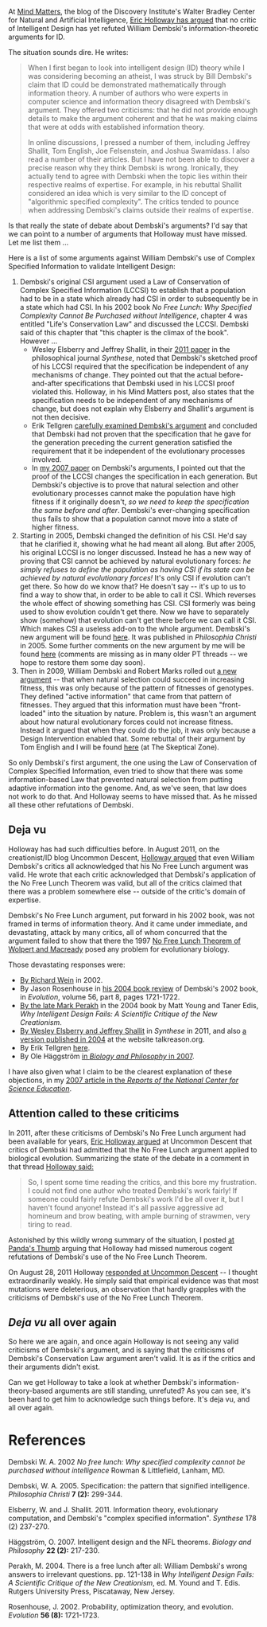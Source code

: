 
At <a href="https://mindmatters.today/">Mind
Matters</a>, the blog of the Discovery Institute's Walter Bradley Center for Natural and Artificial Intelligence, <a href="https://mindmatters.today/2018/10/does-information-theory-support-design-in-nature/">Eric Holloway has argued</a> that no critic of Intelligent Design has
yet refuted William Dembski's information-theoretic arguments for ID.

The situation sounds dire. He writes:

<blockquote>
When I first began to look into intelligent design (ID) theory while I was considering becoming an
atheist, I was struck by Bill Dembski's claim that ID could be demonstrated mathematically
through information theory. A number of authors who were experts in computer science and
information theory disagreed with Dembski's argument. They offered two criticisms: that he did
not provide enough details to make the argument coherent and that he was making claims that were at
odds with established information theory.

In online discussions, I pressed a number of them, including Jeffrey Shallit, Tom English, Joe
Felsenstein, and Joshua Swamidass. I also read a number of their articles. But I have not been able
to discover a precise reason why they think Dembski is wrong. Ironically, they actually tend to
agree with Dembski when the topic lies within their respective realms of expertise. For example, in
his rebuttal Shallit considered an idea which is very similar to the ID concept of "algorithmic
specified complexity". The critics tended to pounce when addressing Dembski's claims
outside their realms of expertise.
</blockquote>

Is that really the state of debate about Dembski's arguments?  I'd say that we can point to
a number of arguments that Holloway must have missed.  Let me list them ...

<!-- more -->

Here is a list of some arguments against William Dembski's use of Complex Specified Information
to validate Intelligent Design:

<ol>
<li> Dembski's original CSI argument used a Law of Conservation of Complex Specified Information (LCCSI) to
establish that a population had to be in a state which already had CSI in order to subsequently
be in a state which had CSI.  In his 2002 book
<em>No Free Lunch: Why Specified Complexity Cannot Be Purchased without
Intelligence</em>, chapter 4 was entitled "Life's Conservation Law"
and discussed the LCCSI.
Dembski said of this chapter 
that "this chapter
is the climax of the book".  However ...
<ul>
<li>  Wesley Elsberry and Jeffrey Shallit, in their <a
href="https://link.springer.com/content/pdf/10.1007/s11229-009-9542-8.pdf">2011 paper</a> in the philosophical journal <em>Synthese</em>,
noted that Dembski's sketched proof of his LCCSI required that the specification be independent of any
mechanisms of change.  They pointed out that the actual before-and-after specifications that Dembski used in
his LCCSI proof violated this.
Holloway, in his Mind Matters post, also states that the specification needs to be independent
of any mechanisms of change, but does not explain why Elsberry and Shallit's
argument is not then decisive.
<li> Erik Tellgren <a href="http://www.talkreason.org/articles/dembski_LCI.pdf">carefully examined Dembski's argument</a> and concluded that Dembski had not
proven that the specification that he gave for the generation preceding
the current generation satisfied the requirement that it be independent of
the evolutionary processes involved.
<li>  In <a
href="ncse.com/rncse/27/3-4/has-natural-selection-been-refuted-arguments-william-dembski">my 2007
paper</a> on Dembski's arguments, I pointed out that the proof of the LCCSI changes the
specification in each generation.  But Dembski's objective is to prove that natural selection and other evolutionary
processes cannot make the population have high fitness if it originally doesn't, <em>so we need
to keep the specification the same before and after</em>.  Dembski's ever-changing specification
thus fails to show that a population cannot move into a state of higher fitness.
</ul>
<li> Starting in 2005, Dembski changed the definition of his CSI.  He'd say that he
clarified it, showing what he had meant all along.  But after 2005, his original LCCSI is no
longer discussed.  Instead he has a new way of proving that CSI cannot be achieved by natural
evolutionary forces: <em>he simply refuses to define the population as having CSI if its state
can be achieved by natural evolutionary forces!</em>  It's only CSI if evolution can't get there.  So
how do we know that?  He doesn't say -- it's up to us to find a way to show that, in order to
be able to call it CSI.   Which reverses the whole effect of showing something has CSI.
CSI formerly was being used to show evolution couldn't get there.  Now we have to separately
show (somehow) that evolution can't get there before we can call it CSI.  Which makes CSI a useless add-on to the whole
argument.  Dembski's new argument will be found <a
href="https://billdembski.com/documents/2005.06.Specification.pdf">here</a>.  It was published in
<em>Philosophia Christi</em> in 2005.  Some further comments on the new argument by me will be
found <a href="https://pandasthumb.org/archives/2013/04/does-csi-enable.html">here</a> (comments
are missing as in many older PT threads -- we hope to restore them some day soon).
<li> Then in 2009, William Dembski and Robert Marks rolled out <a href="https://evoinfo.org/papers/2009_ConservationOfInformationInSearch.pdf">a new argument</a> -- that when
natural selection could succeed in increasing fitness, this was only because of the pattern of
fitnesses of genotypes.  They defined "active information" that came from that pattern of
fitnesses.  They argued that this information must have been "front-loaded" into the situation
by nature.  Problem is, this wasn't an argument about how natural evolutionary forces could
not increase fitness.  Instead it argued that when they could do the job, it was only
because a Design Intervention enabled that.  Some rebuttal of their argument by Tom English 
and I will be found <a
href="http://theskepticalzone.com/wp/at-pandas-thumb-an-evaluation-of-dembski-ewert-and-markss-search-for-a-search-argument/">here</a>
(at The Skeptical Zone).
</ol>
So only Dembski's first argument, the one using the Law of Conservation of
Complex Specified Information, even tried to show that there was some
information-based Law that prevented natural selection from putting
adaptive information into the genome.  And, as we've seen, that law does not work to do
that.  And Holloway seems to have missed that.  As he missed all these 
other refutations of Dembski.

<h2>Deja vu</h2>

Holloway has had such difficulties before.  In August 2011, on the
creationist/ID blog Uncommon Descent, <a
href="http://www.uncommondescent.com/intelligent-design/critics-agree-with-dembski-the-no-free-lunch-theorem-applies-to-evolution/">Holloway
argued</a> that even William Dembski's critics all acknowledged
that his No Free Lunch argument was valid.  He wrote that
each critic acknowledged that Dembski's application of the No
Free Lunch Theorem was valid, but all of the critics claimed that
there was a problem somewhere else -- outside of the critic's domain
of expertise.

Dembski's No Free Lunch argument, put forward
in his 2002 book, was not framed in terms of information theory.  And it came
under immediate, and devastating, attack by many critics, all of whom
concurred that the argument failed to show that there the 1997 <a href="https://ti.arc.nasa.gov/m/profile/dhw/papers/78.pdf">No Free Lunch
Theorem of Wolpert and Macready</a> posed any problem for evolutionary biology.

Those devastating responses were:

<ul>
<li> <a href="http://www.talkorigins.org/design/faqs/nfl/">By Richard Wein</a> in 2002.
<li> By Jason Rosenhouse in <a href="http://www.math.jmu.edu/~rosenhjd/dembski.htm">his 2004 book review</a> of Dembski's 2002 book, in <em>Evolution</em>, volume 56, part 8, pages 1721-1722.
<li> <a
href="https://pdfs.semanticscholar.org/7429/ef6c62a9cd544df79f0b21985c42dddf138f.pdf?_ga=2.130757519.169921541.1540934691-51823296.1540934691">By the late Mark Perakh</a> in the 2004 book by Matt Young and Taner Edis, <em>
Why Intelligent Design Fails: A Scientific Critique of the New Creationism</em>.
<li> <a href="https://link.springer.com/content/pdf/10.1007%2Fs11229-009-9542-8.pdf">By Wesley Elsberry and Jeffrey Shallit</a> in <em>Synthese</em> in 2011, and also <a href="http://www.talkreason.org/articles/eandsdembski.pdf">a version published in 2004</a> at the website talkreason.org.
<li> By Erik Tellgren <a
href="http://www.talkreason.org/articles/nfl_gavrilets6.pdf">here</a>.
<li> By Ole H&auml;ggstr&ouml;m <a href="https://link.springer.com/content/pdf/10.1007%2Fs10539-006-9040-z.pdf">in
<em>Biology and Philosophy</em> in 2007</a>. 
</ul>

I have also given what I claim to be the clearest explanation of these objections, in
my <a
href="http://ncse.com/rncse/27/3-4/has-natural-selection-been-refuted-arguments-william-dembski">2007
article in the <em>Reports of the National Center for Science Education</em></a>.

<h2>Attention called to these criticims</h2>

In 2011, after these criticisms of Dembski's No Free Lunch argument had been
available for years, <a href="https://uncommondescent.com/intelligent-design/critics-agree-with-dembski-the-no-free-lunch-theorem-applies-to-evolution/">Eric Holloway argued</a> at Uncommon Descent that critics of Dembski
had admitted that the No Free Lunch argument applied to biological
evolution.  Summarizing the state of the debate in a comment in that thread
<a
href="https://uncommondescent.com/intelligent-design/critics-agree-with-dembski-the-no-free-lunch-theorem-applies-to-evolution/#comment-397213">Holloway
said:</a>
<blockquote>
So, I spent some time reading the critics, and this bore my frustration. I
could not find one author who treated Dembski's work fairly! If someone
could fairly refute Dembski's work I'd be all over it, but I
haven't found anyone! Instead it's all passive aggressive ad homineum
and brow beating, with ample burning of strawmen, very tiring to read.
</blockquote>

Astonished by this wildly wrong summary of the situation, I posted <a href="https://pandasthumb.org/archives/2011/08/criticisms-of-d.html">at Panda's Thumb</a> arguing that Holloway had missed numerous cogent
refutations of Dembski's use of the No Free Lunch Theorem.

On August 28, 2011 Holloway <a href="https://uncommondescent.com/intelligent-design/follow-up-to-critics-agreeing-with-dembski-re-nfl/">responded at Uncommon Descent</a> -- I thought
extraordinarily weakly.  He simply said that empirical evidence
was that most mutations were deleterious, an observation that hardly
grapples with the criticisms of Dembski's use of the No Free Lunch
Theorem.

<h2><em>Deja vu</em> all over again</h2>

So here we are again, and once again Holloway is not seeing any
valid criticisms of Dembski's argument, and is saying that the
criticisms of Dembski's Conservation Law argument aren't valid.  It is
as if the critics and their arguments didn't exist.

Can we get Holloway to take a look at whether Dembski's information-theory-based
arguments are still standing, unrefuted?  As you can see, it's been hard to get him to
acknowledge such things before.  It's deja vu, and all over again.


<h1>References</h1>

Dembski W. A. 2002 <em>No free lunch: Why specified complexity cannot be purchased without intelligence</em> Rowman
&amp;
Littlefield, Lanham, MD.

Dembski, W. A.  2005.  Specification: the pattern that signified intelligence. <em>Philosophia
Christi</em>  <strong>7 (2):</strong> 299-344.
 
Elsberry, W. and J. Shallit.  2011.  Information theory, evolutionary computation, and Dembski's "complex specified information".  <em>Synthese</em> 178 (2) 237-270.

H&auml;ggstr&ouml;m, O.  2007.   Intelligent design and the NFL theorems.  <em>Biology and
Philosophy</em>  <strong>22 (2):</strong> 217-230.

Perakh, M.  2004.  There is a free lunch after all: William Dembski's wrong answers to irrelevant
questions.  pp. 121-138 in <em>Why Intelligent Design Fails: A Scientific Critique of the New
Creationism</em>, ed. M. Yound and T. Edis.  Rutgers University Press, Piscataway, New Jersey.

Rosenhouse, J. 2002.  Probability, optimization theory, and evolution. <em>Evolution</em> <strong>56
(8):</strong> 1721-1723.
